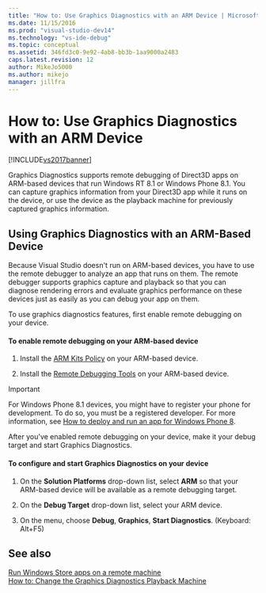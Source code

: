 ```yaml
---
title: "How to: Use Graphics Diagnostics with an ARM Device | Microsoft Docs"
ms.date: 11/15/2016
ms.prod: "visual-studio-dev14"
ms.technology: "vs-ide-debug"
ms.topic: conceptual
ms.assetid: 346fd3c0-9e92-4ab8-bb3b-1aa9000a2483
caps.latest.revision: 12
author: MikeJo5000
ms.author: mikejo
manager: jillfra
---
```

# How to: Use Graphics Diagnostics with an ARM Device
[!INCLUDE[vs2017banner](../includes/vs2017banner.md)]

Graphics Diagnostics supports remote debugging of Direct3D apps on ARM-based devices that run Windows RT 8.1 or Windows Phone 8.1. You can capture graphics information from your Direct3D app while it runs on the device, or use the device as the playback machine for previously captured graphics information.  
  
## Using Graphics Diagnostics with an ARM-Based Device  
 Because Visual Studio doesn't run on ARM-based devices, you have to use the remote debugger to analyze an app that runs on them. The remote debugger supports graphics capture and playback so that you can diagnose rendering errors and evaluate graphics performance on these devices just as easily as you can debug your app on them.  
  
 To use graphics diagnostics features, first enable remote debugging on your device.  
  
#### To enable remote debugging on your ARM-based device  
  
1. Install the [ARM Kits Policy](https://msdn.microsoft.com/windows/desktop/dn469188) on your ARM-based device.  
  
2. Install the [Remote Debugging Tools](https://my.visualstudio.com/Downloads?q=remote%20tools%20visual%20studio%202015) on your ARM-based device.  
  
> [!IMPORTANT]
> For Windows Phone 8.1 devices, you might have to register your phone for development. To do so, you must be a registered developer. For more information, see [How to deploy and run an app for Windows Phone 8](https://msdn.microsoft.com/library/windowsphone/develop/ff402565.aspx).  
  
 After you've enabled remote debugging on your device, make it your debug target and start Graphics Diagnostics.  
  
#### To configure and start Graphics Diagnostics on your device  
  
1. On the **Solution Platforms** drop-down list, select **ARM** so that your ARM-based device will be available as a remote debugging target.  
  
2. On the **Debug Target** drop-down list, select your ARM device.  
  
3. On the menu, choose **Debug**, **Graphics**, **Start Diagnostics**. (Keyboard: Alt+F5)  
  
## See also  
 [Run Windows Store apps on a remote machine](../debugger/run-windows-store-apps-on-a-remote-machine.md)   
 [How to: Change the Graphics Diagnostics Playback Machine](../debugger/how-to-change-the-graphics-diagnostics-playback-machine.md)
